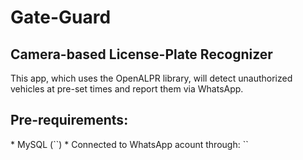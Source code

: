 <h1> Gate-Guard </h1>

<h2> Camera-based License-Plate Recognizer </h2>

This app, which uses the OpenALPR library, will detect unauthorized vehicles at pre-set times and report them via WhatsApp.

<h2> Pre-requirements:</h2>
* MySQL (`<sudo apt install mysql-server>`)
* Connected to WhatsApp acount through: `<https://web.whatsapp.com/>`
